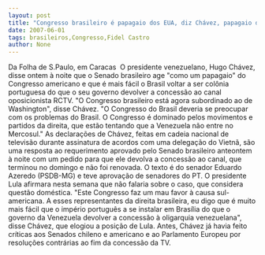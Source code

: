 ```yaml
---
layout: post
title: "Congresso brasileiro é papagaio dos EUA, diz Chávez, papagaio de Fidel"
date: 2007-06-01
tags: brasileiros,Congresso,Fidel Castro
author: None
---
```

Da Folha de S.Paulo, em Caracas&nbsp;
O presidente venezuelano, Hugo Ch&aacute;vez, disse ontem &agrave; noite que o Senado brasileiro age &quot;como um papagaio&quot; do Congresso americano e que &eacute; mais f&aacute;cil o Brasil voltar a ser col&ocirc;nia portuguesa do que o seu governo devolver a concess&atilde;o ao canal oposicionista RCTV. 
&quot;O Congresso brasileiro est&aacute; agora subordinado ao de Washington&quot;, disse Ch&aacute;vez. &quot;O Congresso do Brasil deveria se preocupar com os problemas do Brasil. O Congresso &eacute; dominado pelos movimentos e partidos da direita, que est&atilde;o tentando que a Venezuela n&atilde;o entre no Mercosul.&quot; 
As declara&ccedil;&otilde;es de Ch&aacute;vez, feitas em cadeia nacional de televis&atilde;o durante assinatura de acordos com uma delega&ccedil;&atilde;o do Vietn&atilde;, s&atilde;o uma resposta ao requerimento aprovado pelo Senado brasileiro anteontem &agrave; noite com um pedido para que ele devolva a concess&atilde;o ao canal, que terminou no domingo e n&atilde;o foi renovada. 
O texto &eacute; do senador Eduardo Azeredo (PSDB-MG) e teve aprova&ccedil;&atilde;o de senadores do PT. O presidente Lula afirmara nesta semana que n&atilde;o falaria sobre o caso, que considera quest&atilde;o dom&eacute;stica. 
&quot;Este Congresso faz um mau favor &agrave; causa sul-americana. A esses representantes da direita brasileira, eu digo que &eacute; muito mais f&aacute;cil que o imp&eacute;rio portugu&ecirc;s a se instalar em Bras&iacute;lia do que o governo da Venezuela devolver a concess&atilde;o &agrave; oligarquia venezuelana&quot;, disse Ch&aacute;vez, que elogiou a posi&ccedil;&atilde;o de Lula. 
Antes, Ch&aacute;vez j&aacute; havia feito cr&iacute;ticas aos Senados chileno e americano e ao Parlamento Europeu por resolu&ccedil;&otilde;es contr&aacute;rias ao fim da concess&atilde;o da TV. 